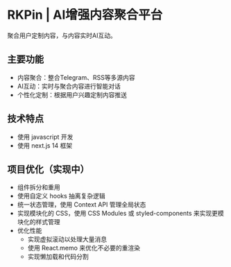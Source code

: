 # RKPin | AI增强内容聚合平台

聚合用户定制内容，与内容实时AI互动。

## 主要功能
- 内容聚合：整合Telegram、RSS等多源内容
- AI互动：实时与聚合内容进行智能对话
- 个性化定制：根据用户兴趣定制内容推送

## 技术特点
- 使用 javascript 开发
- 使用 next.js 14 框架

## 项目优化（实现中）
- 组件拆分和重用
- 使用自定义 hooks 抽离复杂逻辑
- 统一状态管理，使用 Context API 管理全局状态
- 实现模块化的 CSS，使用 CSS Modules 或 styled-components 来实现更模块化的样式管理
- 优化性能
  - 实现虚拟滚动以处理大量消息
  - 使用 React.memo 来优化不必要的重渲染
  - 实现懒加载和代码分割

